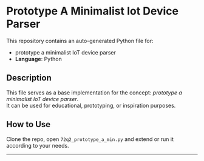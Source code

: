 # Prototype A Minimalist Iot Device Parser

This repository contains an auto-generated Python file for:

- prototype a minimalist IoT device parser
- **Language**: Python

## Description

This file serves as a base implementation for the concept: *prototype a minimalist IoT device parser*.  
It can be used for educational, prototyping, or inspiration purposes.

## How to Use

Clone the repo, open `72q2_prototype_a_min.py` and extend or run it according to your needs.

---


